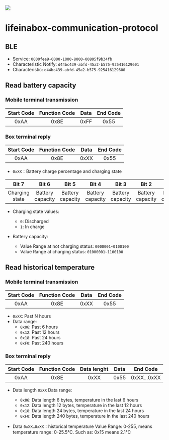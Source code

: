 <img src="https://user-images.githubusercontent.com/7486270/68227716-7f0a5f00-fff4-11e9-9445-4da91872afa4.jpg" />

# lifeinabox-communication-protocol
## BLE
- Service: `0000fee9-0000-1000-8000-00805f9b34fb`
- Characteristic Notify: `d44bc439-abfd-45a2-b575-925416129601`
- Characteristic: `d44bc439-abfd-45a2-b575-925416129600`

## Read battery capacity
### Mobile terminal transmission
| Start Code     | Function Code  | Data   | End Code |
| :------------: |:-------------:| :-----:| :-------:|
| 0xAA     | 0x8E | 0xFF | 0x55 |


### Box terminal reply
| Start Code     | Function Code  | Data   | End Code |
| :------------: |:-------------:| :-----:| :-------:|
| 0xAA     | 0x8E | 0xXX | 0x55 |

- `0xXX`：Battery charge percentage and charging state

| Bit 7  | Bit 6  | Bit 5  | Bit 4  | Bit 3  | Bit 2  | Bit 1  | Bit 0 |
| :----: | :----: | :----: | :----: | :----: | :----: | :----: | :----:|
| Charging state     | Battery capacity| Battery capacity | Battery capacity | Battery capacity | Battery capacity | Battery capacity | Battery capacity |
- Charging state values:
  - `0`: Discharged
  - `1`: In charge

- Battery capacity:
  - Value Range at not charging status: `0000001~0100100`
  - Value Range at charging status: `01000001~1100100`

## Read historical temperature
### Mobile terminal transmission
| Start Code     | Function Code  | Data   | End Code |
| :------------: |:-------------:| :-----:| :-------:|
| 0xAA     | 0x8E | 0xXX | 0x55 |

- `0xXX`: Past N hours
- Data range:
  - `0x06`: Past 6 hours
  - `0x12`: Past 12 hours
  - `0x18`: Past 24 hours
  - `0xF0`: Past 240 hours

### Box terminal reply
| Start Code     | Function Code  | Data lenght  | Data   | End Code |
| :------------: |:-------------:| :-----:| :-----:| :-------:|
| 0xAA     | 0x8E | 0xXX | 0x55 | 0xXX...0xXX | 0x55 |

- Data length `0xXX` Data range:
  - `0x06`: Data length 6 bytes, temperature in the last 6 hours
  - `0x12`: Data length 12 bytes, temperature in the last 12 hours
  - `0x18`: Data length 24 bytes, temperature in the last 24 hours
  - `0xF0`: Data length 240 bytes, temperature in the last 240 hours

- Data `0xXX…0xXX`：historical temperature Value Range: 0-255, means temperature range: 0-25.5℃.  Such as: 0x15 means 2.1℃
